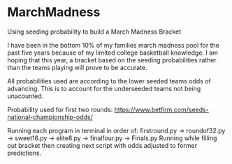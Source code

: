 # MarchMadness
Using seeding probability to build a March Madness Bracket

I have been in the bottom 10% of my families march madness pool for the past five years because of my limited college basketball knowledge. 
I am hoping that this year, a bracket based on the seeding probabilities rather than the teams playing will prove to be accurate.

All probabilities used are according to the lower seeded teams odds of advancing. This is to account for the underseeded teams not being unacounted. 


Probability used for first two rounds: https://www.betfirm.com/seeds-national-championship-odds/

Running each program in terminal in order of:
    firstround.py -> roundof32.py -> sweet16.py -> elite8.py -> finalfour.py -> Finals.py
Running while filling out bracket then creating next script with odds adjusted to former predictions. 
